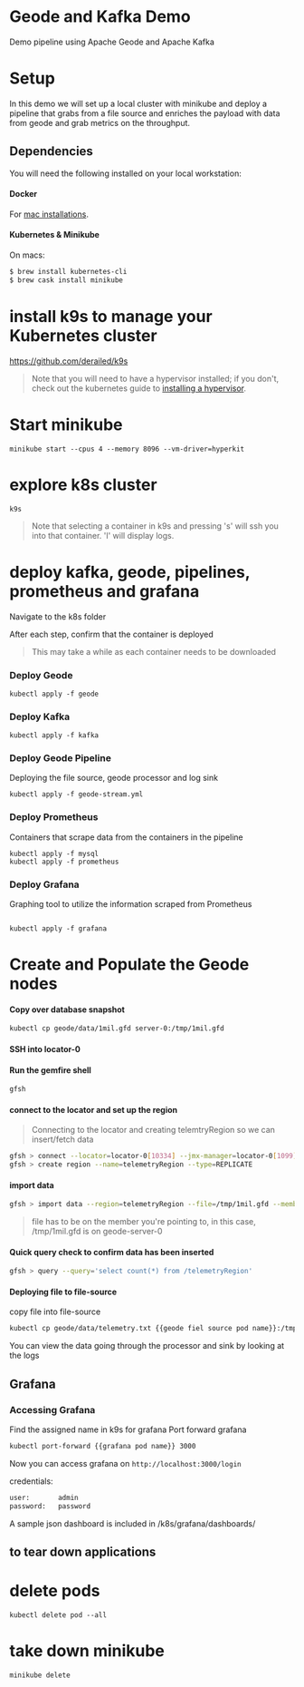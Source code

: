 # Geode and Kafka Demo
Demo pipeline using Apache Geode and Apache Kafka

# Setup
In this demo we will set up a local cluster with minikube and deploy a pipeline that grabs from a file source and enriches the payload with data from geode and grab metrics on the throughput.
## Dependencies
You will need the following installed on your local workstation:

#### Docker
For [mac installations](https://docs.docker.com/docker-for-mac/install/).

#### Kubernetes & Minikube
On macs: 

```bash
$ brew install kubernetes-cli
$ brew cask install minikube
```
# install k9s to manage your Kubernetes cluster
https://github.com/derailed/k9s


> Note that you will need to have a hypervisor installed; if you don't, check out the kubernetes guide to [installing a hypervisor](https://kubernetes.io/docs/tasks/tools/install-minikube/#install-a-hypervisor).

# Start minikube
```
minikube start --cpus 4 --memory 8096 --vm-driver=hyperkit
```

 # explore k8s cluster
 ```
 k9s
 ```
> Note that selecting a container in k9s and pressing 's' will ssh you into that container. 'l' will display logs.

# deploy kafka, geode, pipelines, prometheus and grafana
Navigate to the k8s folder

After each step, confirm that the container is deployed
> This may take a while as each container needs to be downloaded
### Deploy Geode
```
kubectl apply -f geode
```
### Deploy Kafka
```
kubectl apply -f kafka
```

### Deploy Geode Pipeline
Deploying the file source, geode processor and log sink
```
kubectl apply -f geode-stream.yml
```

### Deploy Prometheus
Containers that scrape data from the containers in the pipeline
```
kubectl apply -f mysql
kubectl apply -f prometheus
```

### Deploy Grafana
Graphing tool to utilize the information scraped from Prometheus
```

kubectl apply -f grafana

```

# Create and Populate the Geode nodes
#### Copy over database snapshot
```bash
kubectl cp geode/data/1mil.gfd server-0:/tmp/1mil.gfd
```

#### SSH into locator-0

#### Run the gemfire shell
```bash
gfsh
```

#### connect to the locator and set up the region
> Connecting to the locator and creating telemtryRegion so we can insert/fetch data
```bash
gfsh > connect --locator=locator-0[10334] --jmx-manager=locator-0[1099]
gfsh > create region --name=telemetryRegion --type=REPLICATE
```

#### import data
```bash
gfsh > import data --region=telemetryRegion --file=/tmp/1mil.gfd --member=server-0
```
> file has to be on the member you're pointing to, in this case, /tmp/1mil.gfd is on geode-server-0

#### Quick query check to confirm data has been inserted
```bash
gfsh > query --query='select count(*) from /telemetryRegion'
```

#### Deploying file to file-source
copy file into file-source
```bash
kubectl cp geode/data/telemetry.txt {{geode fiel source pod name}}:/tmp/foo/1.txt
```

You can view the data going through the processor and sink by looking at the logs

## Grafana

### Accessing Grafana
Find the assigned name in k9s for grafana
Port forward grafana
```bash
kubectl port-forward {{grafana pod name}} 3000
```
Now you can access grafana on `http://localhost:3000/login`

credentials:
```bash
user:       admin
password:   password
```

A sample json dashboard is included in /k8s/grafana/dashboards/ 

## to tear down applications
# delete pods
```
kubectl delete pod --all
```

# take down minikube
```
minikube delete
```
